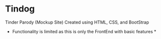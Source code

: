 # Tindog
Tinder Parody (Mockup Site) Created using HTML, CSS, and BootStrap

* Functionality is limited as this is only the FrontEnd with basic features *
